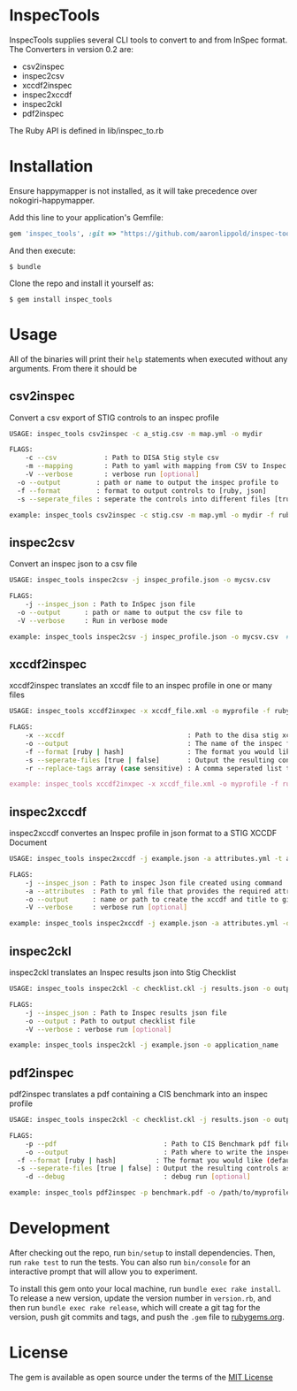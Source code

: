 # InspecTools

InspecTools supplies several CLI tools to convert to and from InSpec format. The Converters in version 0.2 are:

* csv2inspec
* inspec2csv
* xccdf2inspec
* inspec2xccdf
* inspec2ckl
* pdf2inspec

The Ruby API is defined in lib/inspec_to.rb

# Installation

Ensure happymapper is not installed, as it will take precedence over nokogiri-happymapper.

Add this line to your application's Gemfile:

```ruby
gem 'inspec_tools', :git => "https://github.com/aaronlippold/inspec-tools"
```

And then execute:

    $ bundle

Clone the repo and install it yourself as:

    $ gem install inspec_tools

# Usage

All of the binaries will print their `help` statements when executed without any arguments. From there it should be 

## csv2inspec 

Convert a csv export of STIG controls to an inspec profile
``` bash	
USAGE: inspec_tools csv2inspec -c a_stig.csv -m map.yml -o mydir

FLAGS:
	-c --csv            : Path to DISA Stig style csv
	-m --mapping        : Path to yaml with mapping from CSV to Inspec Controls
	-V --verbose        : verbose run [optional]
  -o --output         : path or name to output the inspec profile to
  -f --format         : format to output controls to [ruby, json]
  -s --seperate_files : seperate the controls into different files [true, false]

example: inspec_tools csv2inspec -c stig.csv -m map.yml -o mydir -f ruby -s true   # To map stig.csv to inspec via map.yml
```

## inspec2csv 

Convert an inspec json to a csv file
``` bash	
USAGE: inspec_tools inspec2csv -j inspec_profile.json -o mycsv.csv

FLAGS:
	-j --inspec_json : Path to InSpec json file
  -o --output      : path or name to output the csv file to
  -V --verbose     : Run in verbose mode

example: inspec_tools inspec2csv -j inspec_profile.json -o mycsv.csv  # To map stig.csv to inspec via map.yml
```

## xccdf2inspec

xccdf2inspec translates an xccdf file to an inspec profile in one or many files
``` bash
USAGE: inspec_tools xccdf2inxpec -x xccdf_file.xml -o myprofile -f ruby

FLAGS:
	-x --xccdf                               : Path to the disa stig xccdf file
	-o --output                              : The name of the inspec file to generate [optional]
	-f --format [ruby | hash]                : The format you would like (default: ruby) [optional]
	-s --seperate-files [true | false]       : Output the resulting controls as one or mutiple files (default: true) [optional]
	-r --replace-tags array (case sensitive) : A comma seperated list to replace tags with a $ if found in a group rules description tag [optional]  

example: inspec_tools xccdf2inxpec -x xccdf_file.xml -o myprofile -f ruby -s false  # To map stig.csv to inspec via map.yml
```

## inspec2xccdf

inspec2xccdf convertes an Inspec profile in json format to a STIG XCCDF Document
``` bash
USAGE: inspec_tools inspec2xccdf -j example.json -a attributes.yml -t application_name

FLAGS:
	-j --inspec_json : Path to inspec Json file created using command 'inspec json <profile> > example.json'
	-a --attributes  : Path to yml file that provides the required attributes for the XCCDF Document. Sample file can be generated using command 'inspec2xccdf generate_attribute_file'
	-o --output      : name or path to create the xccdf and title to give the xccdf
	-V --verbose     : verbose run [optional]

example: inspec_tools inspec2xccdf -j example.json -a attributes.yml -o application_name 
```

## inspec2ckl

inspec2ckl translates an Inspec results json into Stig Checklist

``` bash
USAGE: inspec_tools inspec2ckl -c checklist.ckl -j results.json -o output.ckl

FLAGS:
	-j --inspec_json : Path to Inspec results json file
	-o --output : Path to output checklist file
	-V --verbose : verbose run [optional]

example: inspec_tools inspec2ckl -j example.json -o application_name 
```

## pdf2inspec

pdf2inspec translates a pdf containing a CIS benchmark into an inspec profile

``` bash
USAGE: inspec_tools inspec2ckl -c checklist.ckl -j results.json -o output.ckl

FLAGS:
	-p --pdf                           : Path to CIS Benchmark pdf file
	-o --output                        : Path where to write the inspec profile to
  -f --format [ruby | hash]          : The format you would like (default: ruby) [optional]
  -s --seperate-files [true | false] : Output the resulting controls as one or mutiple files (default: true) [optional]
	-d --debug                         : debug run [optional]

example: inspec_tools pdf2inspec -p benchmark.pdf -o /path/to/myprofile -f ruby -s true
```


# Development

After checking out the repo, run `bin/setup` to install dependencies. Then, run `rake test` to run the tests. You can also run `bin/console` for an interactive prompt that will allow you to experiment.

To install this gem onto your local machine, run `bundle exec rake install`. To release a new version, update the version number in `version.rb`, and then run `bundle exec rake release`, which will create a git tag for the version, push git commits and tags, and push the `.gem` file to [rubygems.org](https://rubygems.org).

# License

The gem is available as open source under the terms of the [MIT License](http://opensource.org/licenses/MIT)


